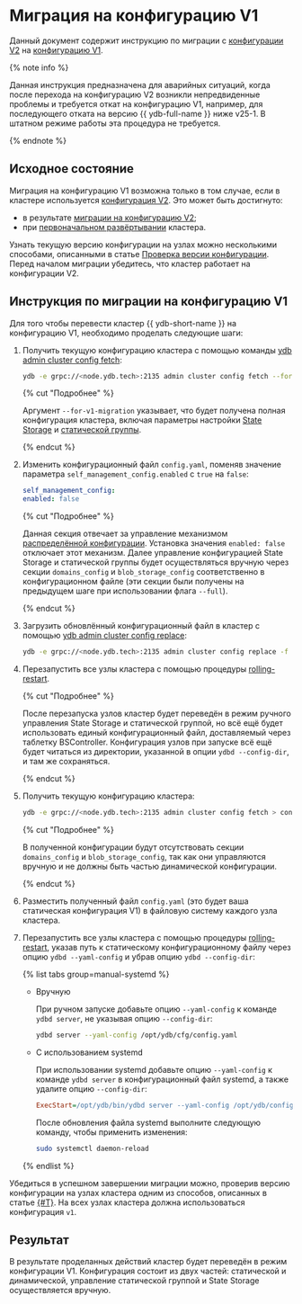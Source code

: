 # Миграция на конфигурацию V1

Данный документ содержит инструкцию по миграции с [конфигурации V2](../../configuration-management/configuration-v2/config-overview.md) на [конфигурацию V1](../../configuration-management/configuration-v1/index.md).

{% note info %}

Данная инструкция предназначена для аварийных ситуаций, когда после перехода на конфигурацию V2 возникли непредвиденные проблемы и требуется откат на конфигурацию V1, например, для последующего отката на версию {{ ydb-full-name }} ниже v25-1. В штатном режиме работы эта процедура не требуется.

{% endnote %}

## Исходное состояние

Миграция на конфигурацию V1 возможна только в том случае, если в кластере используется [конфигурация V2](../../configuration-management/configuration-v2/config-overview.md). Это может быть достигнуто:
- в результате [миграции на конфигурацию V2](migration-to-v2.md);
- при [первоначальном развёртывании](../../deployment-options/manual/initial-deployment.md) кластера.

Узнать текущую версию конфигурации на узлах можно несколькими способами, описанными в статье [Проверка версии конфигурации](../configuration-management/check-config-version.md). Перед началом миграции убедитесь, что кластер работает на конфигурации V2.

## Инструкция по миграции на конфигурацию V1

Для того чтобы перевести кластер {{ ydb-short-name }} на конфигурацию V1, необходимо проделать следующие шаги:

1. Получить текущую конфигурацию кластера с помощью команды [ydb admin cluster config fetch](../../../reference/ydb-cli/commands/configuration/cluster/fetch.md):

    ```bash
    ydb -e grpc://<node.ydb.tech>:2135 admin cluster config fetch --for-v1-migration > config.yaml
    ```

    {% cut "Подробнее" %}

    Аргумент `--for-v1-migration` указывает, что будет получена полная конфигурация кластера, включая параметры настройки [State Storage](../../../reference/configuration/index.md#domains-state) и [статической группы](../../../reference/configuration/index.md#blob_storage_config).

    {% endcut %}

2. Изменить конфигурационный файл `config.yaml`, поменяв значение параметра `self_management_config.enabled` с `true` на `false`:

    ```yaml
    self_management_config:
    enabled: false
    ```

    {% cut "Подробнее" %}

    Данная секция отвечает за управление механизмом [распределённой конфигурации](../../../concepts/glossary.md#distributed-configuration). Установка значения `enabled: false` отключает этот механизм. Далее управление конфигурацией State Storage и статической группы будет осуществляться вручную через секции `domains_config` и `blob_storage_config` соответственно в конфигурационном файле (эти секции были получены на предыдущем шаге при использовании флага `--full`).

    {% endcut %}

3. Загрузить обновлённый конфигурационный файл в кластер с помощью [ydb admin cluster config replace](../../../reference/ydb-cli/commands/configuration/cluster/replace.md):

    ```bash
    ydb -e grpc://<node.ydb.tech>:2135 admin cluster config replace -f config.yaml
    ```

4. Перезапустить все узлы кластера с помощью процедуры [rolling-restart](../../../maintenance/manual/node_restarting.md).

    {% cut "Подробнее" %}

    После перезапуска узлов кластер будет переведён в режим ручного управления State Storage и статической группой, но всё ещё будет использовать единый конфигурационный файл, доставляемый через таблетку BSController. Конфигурация узлов при запуске всё ещё будет читаться из директории, указанной в опции `ydbd --config-dir`, и там же сохраняться.

    {% endcut %}

5. Получить текущую конфигурацию кластера:

    ```bash
    ydb -e grpc://<node.ydb.tech>:2135 admin cluster config fetch > config.yaml
    ```

    {% cut "Подробнее" %}

    В полученной конфигурации будут отсутствовать секции `domains_config` и `blob_storage_config`, так как они управляются вручную и не должны быть частью динамической конфигурации.

    {% endcut %}

6. Разместить полученный файл `config.yaml` (это будет ваша статическая конфигурация V1) в файловую систему каждого узла кластера.

7. Перезапустить все узлы кластера с помощью процедуры [rolling-restart](../../../maintenance/manual/node_restarting.md), указав путь к статическому конфигурационному файлу через опцию `ydbd --yaml-config` и убрав опцию `ydbd --config-dir`:

    {% list tabs group=manual-systemd %}

    - Вручную

        При ручном запуске добавьте опцию `--yaml-config` к команде `ydbd server`, не указывая опцию `--config-dir`:

        ```bash
        ydbd server --yaml-config /opt/ydb/cfg/config.yaml
        ```

    - С использованием systemd

        При использовании systemd добавьте опцию `--yaml-config` к команде `ydbd server` в конфигурационный файл systemd, а также удалите опцию `--config-dir`:

        ```ini
        ExecStart=/opt/ydb/bin/ydbd server --yaml-config /opt/ydb/config/config.yaml
        ```

        После обновления файла systemd выполните следующую команду, чтобы применить изменения:

        ```bash
        sudo systemctl daemon-reload
        ```

    {% endlist %}

Убедиться в успешном завершении миграции можно, проверив версию конфигурации на узлах кластера одним из способов, описанных в статье [{#T}](../configuration-management/check-config-version.md). На всех узлах кластера должна использоваться конфигурация `v1`.

## Результат

В результате проделанных действий кластер будет переведён в режим конфигурации V1. Конфигурация состоит из двух частей: статической и динамической, управление статической группой и State Storage осуществляется вручную.

